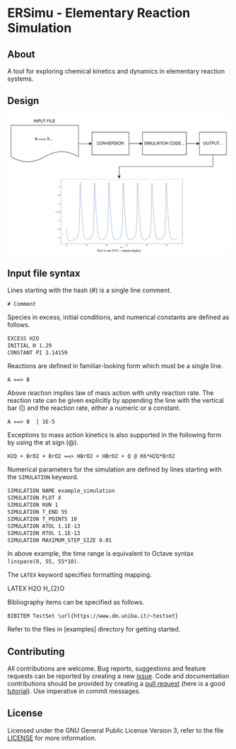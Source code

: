 # ERSimu - Elementary Reaction Simulation

## About

A tool for exploring chemical kinetics and dynamics in elementary 
reaction systems.

## Design

![ersimu process](./doc/process.svg)

## Input file syntax

Lines starting with the hash (#) is a single line comment.

    # Comment

Species in excess, initial conditions, and numerical constants
are defined as follows.

    EXCESS H2O
    INITIAL H 1.29
    CONSTANT PI 3.14159

Reactions are defined in familiar-looking form which must be a single line.

    A ==> B

Above reaction implies law of mass action with unity reaction rate.
The reaction rate can be given explicitly by appending the line with
the vertical bar (|) and the reaction rate, either a numeric or a
constant.

    A ==> B  | 1E-5

Exceptions to mass action kinetics is also supported in the following
form by using the at sign (@).

    H2Q + BrO2 + BrO2 ==> HBrO2 + HBrO2 + Q @ K6*H2Q*BrO2

Numerical parameters for the simulation are defined by lines starting
with the `SIMULATION` keyword.

    SIMULATION NAME example_simulation
    SIMULATION PLOT X
    SIMULATION RUN 1
    SIMULATION T_END 55
    SIMULATION T_POINTS 10
	SIMULATION ATOL 1.1E-13
	SIMULATION RTOL 1.1E-13
    SIMULATION MAXIMUM_STEP_SIZE 0.01

In above example, the time range is equivalent to Octave syntax
`linspace(0, 55, 55*10)`.

The `LATEX` keyword specifies formatting mapping.

   LATEX H2O H_{2}O

Bibliography items can be specified as follows.

    BIBITEM TestSet \url{https://www.dm.uniba.it/~testset}

Refer to the files in [examples] directory for getting started.

## Contributing

All contributions are welcome. Bug reports, suggestions and feature
requests can be reported by creating a new
[issue](https://github.com/ptrktn/ersimu/issues). Code and
documentation contributions should be provided by creating a [pull
request](https://github.com/ptrktn/ersimu/pulls) (here is a good
[tutorial](https://www.dataschool.io/how-to-contribute-on-github/)).
Use imperative in commit messages.

## License

Licensed under the GNU General Public License Version 3, refer to the
file [LICENSE](LICENSE) for more information.
